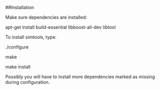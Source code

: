 ##Installation

Make sure dependencies are installed:

apt-get install build-essential libboost-all-dev libtool

To install simtools, type:

./configure

make

make install

Possibly you will have to install more dependencies marked as missing during configuration.

